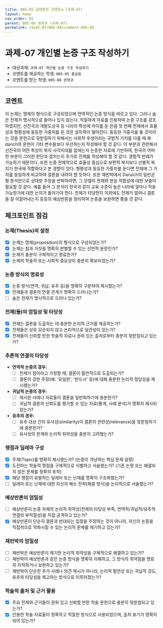 ```yaml
---
title: 005-05 김태연의 코멘트a (과제-07) 
layout: home
nav_order: 05
parent: 005-08 권혁규 (과제-07)
permalink: /asmt-07/005-08/comment-005-05
---
```


# 과제-07 개인별 논증 구조 작성하기

- 대상과제: `과제-07 개인별 논증 구조 작성하기`
- 코멘트를 제공하는 학생: `005-05 홍길동` 
- 코멘트를 받는 학생: `005-08 권혁규` 

---

## 코멘트

이 논제는 명제의 형식으로 구성되었으며 연역적인 논증 방식을 따르고 있다. 그러나 숨은 전제가 명시적으로 들어나 있지 않는다. 적절하게 자료를 인용하여 논증 구조를 강조하였지만, 선진국과 개발도상국 등 나라의 특성에 차이를 둔 만큼 첫 번째 전제에서 효율성과 형평성에 동등한 가중치를 둔 것은 설득력이 떨어진다. 동등한 가중치를 둘 것이라는 것을 문헌으로 뒷받침하기 위해서는 사회적 후생이라는 규범적 가치를 다룰 때 왜 darich의 문헌이 기타 변수들보다 우선하는지 작성해야 할 것 같다. 이 부분과 관련해서 선진국의 어떤 특성이 복지 사각지대를 없애는지 논증한 자료에 기반하여, 한국의 어떠한 부분이 그러한 판단과 겹치는지 추가로 전제를 작성해야 할 것 같다. 경험적 반례가 가능하기 때문이다. 또한 논증 전체적으로 효율성 중심으로 보편적 복지보다 선별적 복지가 한국에 적합하다고 본 경향이 있다. 형평성과 동등한 가중치를 둔다면 전제에 그 가치를 동일하게 비교하여 결론을 내려야 할 듯하다.
또한 재반박에서 Daruich의 일반균형 분석만으로 상대방 주장을 반박하려면, 그 모델의 전제와 현실 적합성에 대한 보충이 필요할 것 같다. 예를 들어 그 분석이 한국과 같이 교육 수준이 높은 나라에 얼마나 적용 가능한가에 대한 논의가 들어가야 한다. 전제가 타당한지 이외에도 전제가 얼마나 결론을 잘 이끌어내는지 등등의 예상반론을 정리하여 논증을 보완하면 좋을 것 같다.

## 체크포인트 점검

### **논제(Thesis)의 설정**
- [x] 논제는 명제(proposition)의 형식으로 구성되었는가?
- [x] 논제는 참과 거짓을 명확히 판별할 수 있는 선언적 문장인가?
- [x] 논제가 충분히 구체적이고 명료한가?
- [x] 논제의 학술적 또는 사회적 중요성이 충분히 확보되었는가?

### **논증 방식의 명료성**
- [x] 논증 방식(연역, 귀납, 유추 등)을 명확히 구분하여 제시했는가?
- [x] 전제들과 결론의 연결 관계가 명확히 드러나는가?
- [ ] 숨은 전제가 명시적으로 드러나 있는가?

### **전제(들)의 엄밀성 및 타당성**
- [x] 전제는 결론을 도출하는 데 충분한 논리적 근거를 제공하는가?
- [x] 전제들은 상호 모순되지 않고 논리적으로 일관성이 있는가?
- [x] 전제들이 신뢰할 만한 학술적 자료나 권위 있는 출처로부터 충분히 뒷받침되고 있는가?

### **추론적 연결의 타당성**
- **연역적 논증의 경우:**
  - [ ] 전제가 참이라고 가정할 때, 결론이 필연적으로 도출되는가?
  - [ ] 결론의 강한 주장(예: '유일한', '반드시' 등)에 대해 충분한 논리적 정당성을 제시했는가?

- **귀납적 논증의 경우:**
  - [ ] 제시한 사례나 자료들이 결론을 일반화하기에 충분한가?
  - [ ] 귀납적 결론의 신뢰도를 평가할 수 있는 자료(통계, 사례 분석)가 명확히 제시되었는가?

- **유추의 경우:**
  - [ ] 유추 대상 간의 유사성(similarity)이 결론의 관련성(relevance)을 뒷받침하기에 충분한가?
  - [ ] 유사성의 한계와 논리적 취약성을 충분히 고려했는가?

### **쟁점과 딜레마 구성**
- [x] 주제(Topic)를 명확히 제시했는가? (논증이 겨냥하는 핵심 문제 설정)
- [x] 도전하는 학술적 쟁점을 구체적으로 식별하고 서술했는가? (기존 논쟁 또는 해결되지 않은 문제를 정확히 포착)
- [x] 해당 쟁점이 유발하는 딜레마 또는 난제를 명확히 구조화했는가?
- [ ] 딜레마 또는 난제에 대한 자신의 해소 전략(해결 방식)을 논리적으로 서술했는가?

### **예상반론의 엄밀성**
- [ ] 예상반론이 논증 자체의 논리적 취약성(전제의 타당성 부족, 연역적/귀납적/유추적 연결의 부적절성)을 직접 공격하고 있는가?
- [x] 예상반론이 단순히 결론과 반대되는 입장을 주장하는 것이 아니라, 자신의 논증을 직접적으로 약화시킬 수 있는 논리적 문제를 제기하고 있는가?

### **재반박의 엄밀성**
- [ ] 재반박은 예상반론이 제기한 논리적 취약성을 구체적으로 해결하고 있는가?
- [ ] 재반박이 예상반론과 같은 논증 방식을 명확히 이해하고, 그 방식의 취약점을 명료히 지적하거나 보완하고 있는가?
- [ ] 재반박이 단순한 추가 사례나 의견 제시가 아니라, 논리적 필연성 또는 귀납적 강도, 유추의 타당성을 제고하는 방식으로 이루어졌는가?

### **학술적 출처 및 근거 활용**
- [x] 주요 전제와 근거들이 권위 있고 신뢰할 만한 학술 문헌으로 충분히 뒷받침되고 있는가?
- [x] 인용한 학술 자료들이 정확하고 적절한 방식으로 사용되었으며, 출처 표기가 명확히 되어 있는가?
